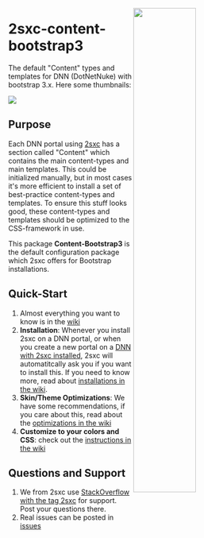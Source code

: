 [<img src="https://github.com/2sic/2sxc-content-bootstrap3/wiki/assets/link-templates.jpg" width="50%" align="right"/>](https://github.com/2sic/2sxc-content-bootstrap3/wiki/Content-Types%20and%20Templates)
# 2sxc-content-bootstrap3
The default "Content" types and templates for DNN (DotNetNuke) with bootstrap 3.x. Here some thumbnails:

[<img src="https://github.com/2sic/2sxc-content-bootstrap3/wiki/assets/thumbnails.jpg">](http://2sxc.org/en/blog/post/27-responsive-bootstrap3-structured-content-design-templates-for-dnn-and-2sxc)

## Purpose
Each DNN portal using [2sxc][2sxc] has a section called "Content" which contains the main content-types and main templates. 
This could be initialized manually, but in most cases it's more efficient to install a set of best-practice content-types and templates. To ensure this stuff looks good, these content-types and templates should be optimized to the CSS-framework in use. 

This package **Content-Bootstrap3** is the default configuration package which 2sxc offers for Bootstrap installations. 

## Quick-Start

1. Almost everything you want to know is in the [wiki](https://github.com/2sic/2sxc-content-bootstrap3/wiki)
1. **Installation**: Whenever you install 2sxc on a DNN portal, or when you create a new portal on a [DNN with 2sxc installed](http://2sxc.org/en/Learn/Install-2sxc), 2sxc will automatitcally ask you if you want to install this. If you need to know more, read about [installations in the wiki](https://github.com/2sic/2sxc-content-bootstrap3/wiki/Installation-Instructions).
1. **Skin/Theme Optimizations**: We have some recommendations, if you care about this, read about the [optimizations in the wiki](https://github.com/2sic/2sxc-content-bootstrap3/wiki/Theme-Optimizations)
1. **Customize to your colors and CSS**: check out the [instructions in the wiki](https://github.com/2sic/2sxc-content-bootstrap3/wiki/Customizing%20CSS%20or%20SASS)

## Questions and Support
1. We from 2sxc use [StackOverflow with the tag 2sxc][StackOverflow] for support. Post your questions there.
2. Real issues can be posted in [issues](https://github.com/2sic/2sxc-content-bootstrap3/issues) 



[2sxc]:https://2sxc.org
[StackOverflow]:http://stackoverflow.com/questions/tagged/2sxc
[SCSS]:http://sass-lang.com/
